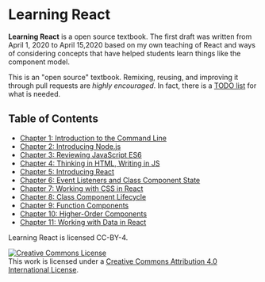 # Learning React

**Learning React** is a open source textbook. The first draft was written from April 1, 2020 to April 15,2020 based on my own teaching of React and ways of considering concepts that have helped students learn things like the component model.

This is an "open source" textbook. Remixing, reusing, and improving it through pull requests are *highly encouraged*. In fact, there is a [TODO list](TODO.md) for what is needed.

## Table of Contents

- [Chapter 1: Introduction to the Command Line](chapter1/index.md)
- [Chapter 2: Introducing Node.js](chapter2/index.md)
- [Chapter 3: Reviewing JavaScript ES6](chapter3/index.md)
- [Chapter 4: Thinking in HTML, Writing in JS](chapter4/index.md)
- [Chapter 5: Introducing React](chapter5/index.md)
- [Chapter 6: Event Listeners and Class Component State](chapter6/index.md)
- [Chapter 7: Working with CSS in React](chapter7/index.md)
- [Chapter 8: Class Component Lifecycle](chapter8/index.md)
- [Chapter 9: Function Components](chapter9/index.md)
- [Chapter 10: Higher-Order Components](chapter10/index.md)
- [Chapter 11: Working with Data in React](chapter11/index.md)

Learning React is licensed CC-BY-4.

<a rel="license" href="http://creativecommons.org/licenses/by/4.0/"><img alt="Creative Commons License" style="border-width:0" src="https://i.creativecommons.org/l/by/4.0/88x31.png" /></a><br />This work is licensed under a <a rel="license" href="http://creativecommons.org/licenses/by/4.0/">Creative Commons Attribution 4.0 International License</a>.

